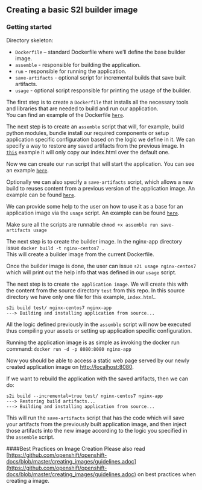 Creating a basic S2I builder image  
---

### Getting started  

Directory skeleton:  

* `Dockerfile` – standard Dockerfile where we’ll define the base builder image.  
* `assemble` - responsible for building the application.  
* `run` - responsible for running the application.  
* `save-artifacts` - optional script for incremental builds that save built artifacts.  
* `usage` - optional script responsible for printing the usage of the builder.  

The first step is to create a `Dockerfile` that installs all the necessary tools and libraries that are needed to build and run our application.  
You can find an example of the Dockerfile [`here`](nginx-app/Dockerfile).   

The next step is to create an `assemble` script that will, for example, build python modules, bundle install our required components or setup application specific configuration based on the logic we define in it. We can specify a way to restore any saved artifacts from the previous image. In [`this`](nginx-app/assemble) example it will only copy our index.html over the default one.  

Now we can create our `run` script that will start the application. You can see an example [`here`](nginx-app/run).

Optionally we can also specify a `save-artifacts` script, which allows a new build to reuses content from a previous version of the application image.
An example can be found [`here`](nginx-app/save-artifacts).  

We can provide some help to the user on how to use it as a base for an application image via the `usage` script. An example can be found [`here`](nginx-app/usage).

Make sure all the scripts are runnable `chmod +x assemble run save-artifacts usage`

The next step is to create the builder image. In the nginx-app directory issue `docker build -t nginx-centos7 .`  
This will create a builder image from the current Dockerfile.

Once the builder image is done, the user can issue `s2i usage nginx-centos7` which will print out the help info that was defined in our `usage` script.

The next step is to create `the application image`. We will create this with the content from the source directory `test` from this repo. In this source directory we have only one file for this example, `index.html`.

```
s2i build test/ nginx-centos7 nginx-app
---> Building and installing application from source...
```
All the logic defined previously in the `assemble` script will now be executed thus compiling your assets or setting up application specific configuration.

Running the application image is as simple as invoking the docker run command:
`docker run -d -p 8080:8080 nginx-app`

Now you should be able to access a static web page served by our newly created application image on [http://localhost:8080](http://localhost:8080).

If we want to rebuild the application with the saved artifacts, then we can do:
```
s2i build --incremental=true test/ nginx-centos7 nginx-app
---> Restoring build artifacts...
---> Building and installing application from source...
```
This will run the `save-artifacts` script that has the code which will save your artifacts from the previously built application image, and then inject those artifacts into the new image according to the logic you specified in the `assemble` script. 

####Best Practices on Image Creation
Please also read [https://github.com/openshift/openshift-docs/blob/master/creating_images/guidelines.adoc](https://github.com/openshift/openshift-docs/blob/master/creating_images/guidelines.adoc) on best practices when creating a image. 
